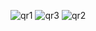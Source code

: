 ![qr1](https://github.com/emreal4390/QR_code_generator/assets/96690772/6524557e-5190-4e5c-a715-d137f2e30f49)
![qr3](https://github.com/emreal4390/QR_code_generator/assets/96690772/3d4b52da-135b-4ab2-b8b0-c9a75de3983d)
![qr2](https://github.com/emreal4390/QR_code_generator/assets/96690772/d1d13239-6271-4c91-99f2-ba5e4094ce6a)
